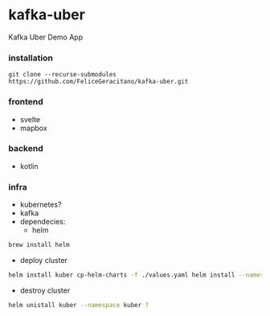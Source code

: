 # kafka-uber

Kafka Uber Demo App

### installation

```
git clone --recurse-submodules https://github.com/FeliceGeracitano/kafka-uber.git
```

### frontend

- svelte
- mapbox

### backend

- kotlin

### infra

- kubernetes?
- kafka
- dependecies:
  - helm

```bash
brew install helm
```

- deploy cluster

```bash
helm install kuber cp-helm-charts -f ./values.yaml helm install --namespace kuber
```

- destroy cluster

```bash
helm unistall kuber --namespace kuber ?
```
